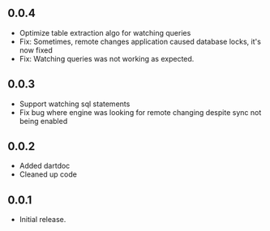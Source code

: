 ## 0.0.4
- Optimize table extraction algo for watching queries
- Fix: Sometimes, remote changes application caused database locks, it's now fixed
- Fix: Watching queries was not working as expected.

## 0.0.3
- Support watching sql statements
- Fix bug where engine was looking for remote changing despite sync not being enabled

## 0.0.2

- Added dartdoc
- Cleaned up code

## 0.0.1

- Initial release.

